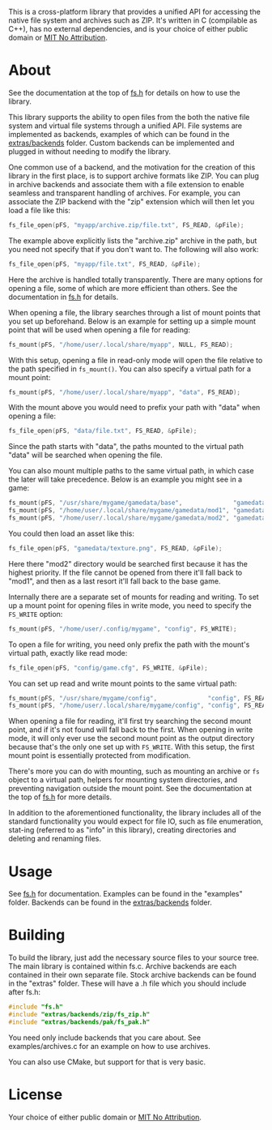 This is a cross-platform library that provides a unified API for accessing the native file system
and archives such as ZIP. It's written in C (compilable as C++), has no external dependencies, and
is your choice of either public domain or [MIT No Attribution](https://github.com/aws/mit-0).


About
=====
See the documentation at the top of [fs.h](fs.h) for details on how to use the library.

This library supports the ability to open files from the both the native file system and virtual
file systems through a unified API. File systems are implemented as backends, examples of which can
be found in the [extras/backends](extras/backends) folder. Custom backends can be implemented and
plugged in without needing to modify the library.

One common use of a backend, and the motivation for the creation of this library in the first
place, is to support archive formats like ZIP. You can plug in archive backends and associate them
with a file extension to enable seamless and transparent handling of archives. For example, you can
associate the ZIP backend with the "zip" extension which will then let you load a file like this:

```c
fs_file_open(pFS, "myapp/archive.zip/file.txt", FS_READ, &pFile);
```

The example above explicitly lists the "archive.zip" archive in the path, but you need not specify
that if you don't want to. The following will also work:

```c
fs_file_open(pFS, "myapp/file.txt", FS_READ, &pFile);
```

Here the archive is handled totally transparently. There are many options for opening a file, some
of which are more efficient than others. See the documentation in [fs.h](fs.h) for details.

When opening a file, the library searches through a list of mount points that you set up
beforehand. Below is an example for setting up a simple mount point that will be used when opening
a file for reading:

```c
fs_mount(pFS, "/home/user/.local/share/myapp", NULL, FS_READ);
```

With this setup, opening a file in read-only mode will open the file relative to the path specified
in `fs_mount()`. You can also specify a virtual path for a mount point:

```c
fs_mount(pFS, "/home/user/.local/share/myapp", "data", FS_READ);
```

With the mount above you would need to prefix your path with "data" when opening a file:

```c
fs_file_open(pFS, "data/file.txt", FS_READ, &pFile);
```

Since the path starts with "data", the paths mounted to the virtual path "data" will be searched
when opening the file.

You can also mount multiple paths to the same virtual path, in which case the later will take
precedence. Below is an example you might see in a game:

```c
fs_mount(pFS, "/usr/share/mygame/gamedata/base",              "gamedata", FS_READ); // Base game. Lowest priority.
fs_mount(pFS, "/home/user/.local/share/mygame/gamedata/mod1", "gamedata", FS_READ); // Mod #1. Middle priority.
fs_mount(pFS, "/home/user/.local/share/mygame/gamedata/mod2", "gamedata", FS_READ); // Mod #2. Highest priority.
```

You could then load an asset like this:

```c
fs_file_open(pFS, "gamedata/texture.png", FS_READ, &pFile);
```

Here there "mod2" directory would be searched first because it has the highest priority. If the
file cannot be opened from there it'll fall back to "mod1", and then as a last resort it'll fall
back to the base game.

Internally there are a separate set of mounts for reading and writing. To set up a mount point for
opening files in write mode, you need to specify the `FS_WRITE` option:

```c
fs_mount(pFS, "/home/user/.config/mygame", "config", FS_WRITE);
```

To open a file for writing, you need only prefix the path with the mount's virtual path, exactly
like read mode:

```c
fs_file_open(pFS, "config/game.cfg", FS_WRITE, &pFile);
```

You can set up read and write mount points to the same virtual path:

```c
fs_mount(pFS, "/usr/share/mygame/config",              "config", FS_READ);
fs_mount(pFS, "/home/user/.local/share/mygame/config", "config", FS_READ | FS_WRITE);
```

When opening a file for reading, it'll first try searching the second mount point, and if it's not
found will fall back to the first. When opening in write mode, it will only ever use the second
mount point as the output directory because that's the only one set up with `FS_WRITE`. With this
setup, the first mount point is essentially protected from modification.

There's more you can do with mounting, such as mounting an archive or `fs` object to a virtual
path, helpers for mounting system directories, and preventing navigation outside the mount point.
See the documentation at the top of [fs.h](fs.h) for more details.

In addition to the aforementioned functionality, the library includes all of the standard
functionality you would expect for file IO, such as file enumeration, stat-ing (referred to as
"info" in this library), creating directories and deleting and renaming files.


Usage
=====
See [fs.h](fs.h) for documentation. Examples can be found in the "examples" folder. Backends can
be found in the [extras/backends](extras/backends) folder.


Building
========
To build the library, just add the necessary source files to your source tree. The main library is
contained within fs.c. Archive backends are each contained in their own separate file. Stock
archive backends can be found in the "extras" folder. These will have a .h file which you should
include after fs.h:

```c
#include "fs.h"
#include "extras/backends/zip/fs_zip.h"
#include "extras/backends/pak/fs_pak.h"
```

You need only include backends that you care about. See examples/archives.c for an example on how
to use archives.

You can also use CMake, but support for that is very basic.


License
=======
Your choice of either public domain or [MIT No Attribution](https://github.com/aws/mit-0).
